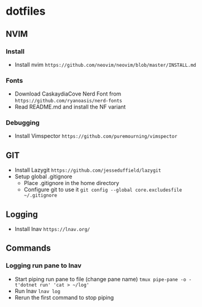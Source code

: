 # dotfiles

## NVIM

### Install
- Install nvim `https://github.com/neovim/neovim/blob/master/INSTALL.md`

### Fonts

- Download CaskaydiaCove Nerd Font from `https://github.com/ryanoasis/nerd-fonts`
- Read README.md and install the NF variant

### Debugging
- Install Vimspector `https://github.com/puremourning/vimspector`

## GIT
- Install Lazygit `https://github.com/jesseduffield/lazygit`
- Setup global .gitignore
    - Place .gitignore in the home directory
    - Configure git to use it `git config --global core.excludesfile ~/.gitignore`

## Logging
- Install lnav `https://lnav.org/`

## Commands

### Logging run pane to lnav
- Start piping run pane to file (change pane name) `tmux pipe-pane -o -t'dotnet run' 'cat > ~/log'`
- Run lnav `lnav log`
- Rerun the first command to stop piping
